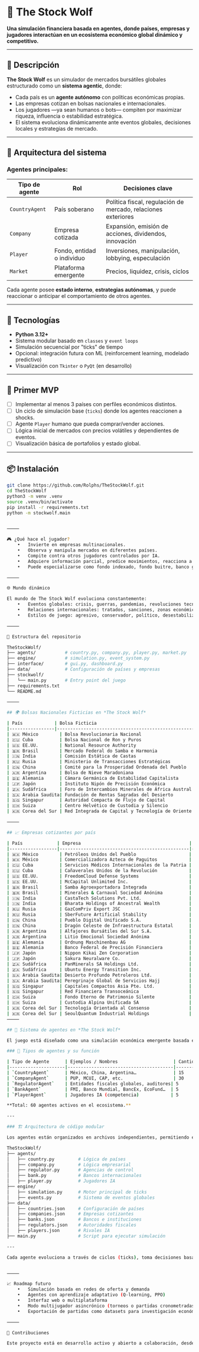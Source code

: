 # 🐺 The Stock Wolf

**Una simulación financiera basada en agentes, donde países, empresas y jugadores interactúan en un ecosistema económico global dinámico y competitivo.**

---

## 📘 Descripción

**The Stock Wolf** es un simulador de mercados bursátiles globales estructurado como un **sistema agentic**, donde:

- Cada país es un **agente autónomo** con políticas económicas propias.
- Las empresas cotizan en bolsas nacionales e internacionales.
- Los jugadores —ya sean humanos o bots— compiten por maximizar riqueza, influencia o estabilidad estratégica.
- El sistema evoluciona dinámicamente ante eventos globales, decisiones locales y estrategias de mercado.

---

## 🧠 Arquitectura del sistema

### Agentes principales:

| Tipo de agente | Rol | Decisiones clave |
|----------------|-----|------------------|
| `CountryAgent` | País soberano | Política fiscal, regulación de mercado, relaciones exteriores |
| `Company`      | Empresa cotizada | Expansión, emisión de acciones, dividendos, innovación |
| `Player`       | Fondo, entidad o individuo | Inversiones, manipulación, lobbying, especulación |
| `Market`       | Plataforma emergente | Precios, liquidez, crisis, ciclos |

Cada agente posee **estado interno**, **estrategias autónomas**, y puede reaccionar o anticipar el comportamiento de otros agentes.

---

## 🧬 Tecnologías

- **Python 3.12+**
- Sistema modular basado en `classes` y `event loops`
- Simulación secuencial por "ticks" de tiempo
- Opcional: integración futura con ML (reinforcement learning, modelado predictivo)
- Visualización con `Tkinter` o `PyQt` (en desarrollo)

---

## 🚀 Primer MVP

- [ ] Implementar al menos 3 países con perfiles económicos distintos.
- [ ] Un ciclo de simulación base (`ticks`) donde los agentes reaccionen a shocks.
- [ ] Agente `Player` humano que pueda comprar/vender acciones.
- [ ] Lógica inicial de mercados con precios volátiles y dependientes de eventos.
- [ ] Visualización básica de portafolios y estado global.

---

## 📦 Instalación

```bash
git clone https://github.com/Rolphs/TheStockWolf.git
cd TheStockWolf
python3 -m venv .venv
source .venv/bin/activate
pip install -r requirements.txt
python -m stockwolf.main


⸻

🎮 ¿Qué hace el jugador?
	•	Invierte en empresas multinacionales.
	•	Observa y manipula mercados en diferentes países.
	•	Compite contra otros jugadores controlados por IA.
	•	Adquiere información parcial, predice movimientos, reacciona a eventos.
	•	Puede especializarse como fondo indexado, fondo buitre, banco global, etc.

⸻

🌐 Mundo dinámico

El mundo de The Stock Wolf evoluciona constantemente:
	•	Eventos globales: crisis, guerras, pandemias, revoluciones tecnológicas.
	•	Relaciones internacionales: tratados, sanciones, zonas económicas.
	•	Estilos de juego: agresivo, conservador, político, desestabilizador.

⸻

📁 Estructura del repositorio

TheStockWolf/
├── agents/           # country.py, company.py, player.py, market.py
├── engine/           # simulation.py, event_system.py
├── interface/        # gui.py, dashboard.py
├── data/             # Configuración de países y empresas
├── stockwolf/
│   └── main.py       # Entry point del juego
├── requirements.txt
└── README.md

⸻

## 🌍 Bolsas Nacionales Ficticias en *The Stock Wolf*

| País            | Bolsa Ficticia                                        | Siglas  | Estilo Narrativo / Económico                   |
|-----------------|--------------------------------------------------------|---------|-----------------------------------------------|
| 🇲🇽 México        | Bolsa Revolucionaria Nacional                          | BRN     | Posrevolucionaria, nacionalista, clientelar    |
| 🇨🇺 Cuba          | Bolsa Nacional de Ron y Puros                          | BNRP    | Tropical, planificada, simbólica               |
| 🇺🇸 EE.UU.        | National Resource Authority                            | NRA     | Extractivista, imperial, lobbycrática          |
| 🇧🇷 Brasil        | Mercado Federal do Samba e Harmonia                   | MFSAH   | Tropicalista, rítmico, populista               |
| 🇮🇳 India         | Comisión Estática de Castas                           | CEC     | Estructuralista, rígido, cínico                |
| 🇷🇺 Rusia         | Ministerio de Transacciones Estratégicas              | MTE     | Oligárquico, beligerante, opaco                |
| 🇨🇳 China         | Comité para la Prosperidad Ordenada del Pueblo        | CPOP    | Tecnocracia regulada, socialista de mercado    |
| 🇦🇷 Argentina     | Bolsa de Nieve Maradoniana                            | BdNM    | Volátil, emocional, heroico-trágico            |
| 🇩🇪 Alemania      | Cámara Germánica de Estabilidad Capitalista           | CGEC    | Ordenada, racional, tecnocrática               |
| 🇯🇵 Japón         | Instituto Nipón de Precisión Económica                | INPE    | Zen, eficiente, disciplinado                   |
| 🇿🇦 Sudáfrica     | Foro de Intercambios Minerales de África Austral      | FIMAA   | Extractivo, postcolonial, regionalizado        |
| 🇸🇦 Arabia Saudita| Fundación de Rentas Sagradas del Desierto             | FRSD    | Teocrático, petrolero, opulento                |
| 🇸🇬 Singapur      | Autoridad Compacta de Flujo de Capital                 | ACFC    | Neoliberalismo eficiente, aséptico             |
| 🇨🇭 Suiza         | Centro Helvético de Custodia y Silencio               | CHCS    | Neutra, opaca, elegante                        |
| 🇰🇷 Corea del Sur | Red Integrada de Capital y Tecnología de Oriente      | RICTO   | Dinámico, digital, industrializado             |

⸻

## 📈 Empresas cotizantes por país

| País             | Empresa                                         | Ticker | Descripción                                           |
|------------------|-------------------------------------------------|--------|-------------------------------------------------------|
| 🇲🇽 México        | Petróleos Unidos del Pueblo                    | PUP    | Estatal simbólica, atrapada en deuda y discurso       |
| 🇲🇽 México        | Comercializadora Azteca de Paguitos            | CAP    | Minorista popular, sostenida por créditos imposibles  |
| 🇨🇺 Cuba          | Servicios Médicos Internacionales de la Patria | SMIP   | Exporta médicos, deuda y reputación                   |
| 🇨🇺 Cuba          | Cañaverales Unidos de la Revolución            | CUR    | Azúcar, machete y retórica                            |
| 🇺🇸 EE.UU.        | FreedomCloud Defense Systems                   | FCDS   | Defensa en la nube, subsidios infinitos               |
| 🇺🇸 EE.UU.        | McCapital Unlimited Inc.                       | MCUI   | Todo lo compra, incluso tu empresa                    |
| 🇧🇷 Brasil        | Samba Agroexportadora Integrada                | SAI    | Exporta feijoada, café y esperanza                    |
| 🇧🇷 Brasil        | Minerales & Carnaval Sociedad Anónima          | MiCaSA | Cotiza samba, litio y corrupción local                |
| 🇮🇳 India         | CastaTech Solutions Pvt. Ltd.                  | CTSP   | Software jerárquico para todos los rangos             |
| 🇮🇳 India         | Bharata Holdings of Ancestral Wealth           | BHAW   | Conglomerado con herencia en código                   |
| 🇷🇺 Rusia         | GazComPriv Export JSC                          | GCPE   | Petróleo, gas y sanciones                             |
| 🇷🇺 Rusia         | SberFuture Artificial Stability                | SFAS   | Banca predictiva con vodka neural                     |
| 🇨🇳 China         | Pueblo Digital Unificado S.A.                  | PDU    | Todo está conectado... con el Partido                 |
| 🇨🇳 China         | Dragón Celeste de Infraestructura Estatal      | DCIE   | Hormigón, acero, datos                                |
| 🇦🇷 Argentina     | Alfajores Bursátiles del Sur S.A.              | ABS    | Dulce de leche cotiza más que el peso                 |
| 🇦🇷 Argentina     | Litio Emocional Sociedad Anónima               | LESA   | El mineral del futuro con presente ansioso            |
| 🇩🇪 Alemania      | Ordnung Maschinenbau AG                        | OMA    | Precisión, eficiencia, exportación                    |
| 🇩🇪 Alemania      | Banco Federal de Precisión Financiera          | BFPF   | Donde el euro va a disciplinarse                      |
| 🇯🇵 Japón         | Nippon Kikai Zen Corporation                   | NKZC   | Robots que meditan y ensamblan                        |
| 🇯🇵 Japón         | Sakura Neuralware Co.                          | SNC    | IA con honor, eficiencia y sakura                     |
| 🇿🇦 Sudáfrica     | PanMinerals SA Holdings Ltd.                   | PMSA   | Extrae esperanza de minas profundas                   |
| 🇿🇦 Sudáfrica     | Ubuntu Energy Transition Inc.                  | UETI   | Transición verde con alma africana                    |
| 🇸🇦 Arabia Saudita| Desierto Profundo Petroleros Ltd.              | DPPL   | Petróleo, desierto y silencio                         |
| 🇸🇦 Arabia Saudita| Peregrinaje Global de Servicios Hajj           | PGSH   | Religión y logística de lujo                          |
| 🇸🇬 Singapur      | Capitales Compactos Asia Pte. Ltd.             | CCAP   | Fondos densos, fríos y eficientes                     |
| 🇸🇬 Singapur      | Red Financiera Transoceánica                   | RFT    | Flujo monetario que nunca se moja                     |
| 🇨🇭 Suiza         | Fondo Eterno de Patrimonio Silente             | FEPS   | Nadie sabe qué hace, pero siempre gana                |
| 🇨🇭 Suiza         | Custodia Alpina Unificada SA                   | CAUSA  | Guarda secretos en cajas fuertes blancas              |
| 🇰🇷 Corea del Sur | Tecnología Orientada al Consenso               | TOC    | Firma software donde todos acuerdan                   |
| 🇰🇷 Corea del Sur | SeoulQuantum Industrial Holdings               | SQIH   | Microchips con orgullo y café helado                  |
⸻

## 🧠 Sistema de agentes en *The Stock Wolf*

El juego está diseñado como una simulación económica emergente basada en agentes autónomos que interactúan entre sí. Cada tipo de agente tiene objetivos, reglas y consecuencias diferentes.

### 🧬 Tipos de agentes y su función

| Tipo de Agente      | Ejemplos / Nombres                     | Cantidad | Rol principal |
|---------------------|----------------------------------------|----------|----------------|
| `CountryAgent`      | México, China, Argentina…              | 15       | Define política económica, regula su mercado local |
| `CompanyAgent`      | PUP, MCUI, CAP, etc.                   | 30       | Actúan en bolsa, crecen, colapsan, pagan dividendos |
| `RegulatorAgent`    | Entidades fiscales globales, auditores| 5        | Detectan manipulación, sancionan, estabilizan |
| `BankAgent`         | FMI, Banco Mundial, BancEx, EcoFund…  | 5        | Prestan, rescatan y condicionan países o jugadores |
| `PlayerAgent`       | Jugadores IA (competencia)            | 5        | Compiten contigo con estrategias y metas propias |

**Total: 60 agentes activos en el ecosistema.**

---

### 🏗️ Arquitectura de código modular

Los agentes están organizados en archivos independientes, permitiendo extender o modificar cada comportamiento de manera aislada:

TheStockWolf/
├── agents/
│   ├── country.py         # Lógica de países
│   ├── company.py         # Lógica empresarial
│   ├── regulator.py       # Agencias de control
│   ├── bank.py            # Bancos internacionales
│   ├── player.py          # Jugadores IA
├── engine/
│   ├── simulation.py      # Motor principal de ticks
│   ├── events.py          # Sistema de eventos globales
├── data/
│   ├── countries.json     # Configuración de países
│   ├── companies.json     # Empresas cotizantes
│   ├── banks.json         # Bancos e instituciones
│   ├── regulators.json    # Autoridades fiscales
│   ├── players.json       # Rivales IA
├── main.py                # Script para ejecutar simulación

---

Cada agente evoluciona a través de ciclos (ticks), toma decisiones basadas en su contexto y puede interactuar con otros agentes de forma directa o mediada por el mercado.


⸻

📈 Roadmap futuro
	•	Simulación basada en redes de oferta y demanda
	•	Agentes con aprendizaje adaptativo (Q-learning, PPO)
	•	Interfaz web o multiplataforma
	•	Modo multijugador asincrónico (torneos o partidas cronometradas)
	•	Exportación de partidas como datasets para investigación económica/IA

⸻

🤝 Contribuciones

Este proyecto está en desarrollo activo y abierto a colaboración, desde diseño y gameplay hasta modelado económico o interfaces. ¿Tienes ideas? ¿Quieres escribir un país-agente distópico? ¡Súmate!
